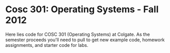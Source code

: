 Cosc 301: Operating Systems - Fall 2012
=======================================

Here lies code for COSC 301 (Operating Systems) at Colgate.  As the
semester proceeds you'll need to pull to get new example code,
homework assignments, and starter code for labs.

